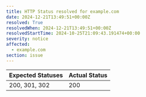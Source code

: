 ```yaml
---
title: HTTP Status resolved for example.com
date: 2024-12-21T13:49:51+00:00Z
resolved: True
resolvedWhen: 2024-12-21T13:49:51+00:00Z
resolvedStartTime: 2024-10-25T21:09:43.191474+00:00
severity: notice
affected:
  - example.com
section: issue
---
```


| Expected Statuses | Actual Status  |
|-------------------|----------------|
| 200, 301, 302 | 200 |
